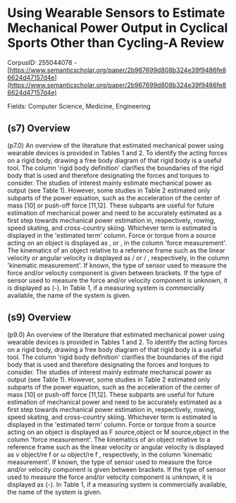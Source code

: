 # Using Wearable Sensors to Estimate Mechanical Power Output in Cyclical Sports Other than Cycling-A Review

CorpusID: 255044078 - [https://www.semanticscholar.org/paper/2b967699d808b324e39f9486fe86624d47157d4e](https://www.semanticscholar.org/paper/2b967699d808b324e39f9486fe86624d47157d4e)

Fields: Computer Science, Medicine, Engineering

## (s7) Overview
(p7.0) An overview of the literature that estimated mechanical power using wearable devices is provided in Tables 1 and 2. To identify the acting forces on a rigid body, drawing a free body diagram of that rigid body is a useful tool. The column 'rigid body definition' clarifies the boundaries of the rigid body that is used and therefore designating the forces and torques to consider. The studies of interest mainly estimate mechanical power as output (see Table 1). However, some studies in Table 2 estimated only subparts of the power equation, such as the acceleration of the center of mass [10] or push-off force [11,12]. These subparts are useful for future estimation of mechanical power and need to be accurately estimated as a first step towards mechanical power estimation in, respectively, rowing, speed skating, and cross-country skiing. Whichever term is estimated is displayed in the 'estimated term' column. Force or torque from a source acting on an object is displayed as , or , in the column 'force measurement'. The kinematics of an object relative to a reference frame such as the linear velocity or angular velocity is displayed as / or / , respectively, in the column 'kinematic measurement'. If known, the type of sensor used to measure the force and/or velocity component is given between brackets. If the type of sensor used to measure the force and/or velocity component is unknown, it is displayed as (-). In Table 1, if a measuring system is commercially available, the name of the system is given.
## (s9) Overview
(p9.0) An overview of the literature that estimated mechanical power using wearable devices is provided in Tables 1 and 2. To identify the acting forces on a rigid body, drawing a free body diagram of that rigid body is a useful tool. The column 'rigid body definition' clarifies the boundaries of the rigid body that is used and therefore designating the forces and torques to consider. The studies of interest mainly estimate mechanical power as output (see Table 1). However, some studies in Table 2 estimated only subparts of the power equation, such as the acceleration of the center of mass [10] or push-off force [11,12]. These subparts are useful for future estimation of mechanical power and need to be accurately estimated as a first step towards mechanical power estimation in, respectively, rowing, speed skating, and cross-country skiing. Whichever term is estimated is displayed in the 'estimated term' column. Force or torque from a source acting on an object is displayed as F source,object or M source,object in the column 'force measurement'. The kinematics of an object relative to a reference frame such as the linear velocity or angular velocity is displayed as v object/re f or ω object/re f , respectively, in the column 'kinematic measurement'. If known, the type of sensor used to measure the force and/or velocity component is given between brackets. If the type of sensor used to measure the force and/or velocity component is unknown, it is displayed as (-). In Table 1, if a measuring system is commercially available, the name of the system is given.
